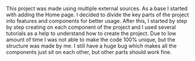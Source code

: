 This project was made using multiple external sources.
As a base I started with adding the Home page.
I decided to divide the key parts of the project into features and components for better usage. After this, I started by step by step creating on each component of the project and I used several tutorials as a help to understand how to create the project. Due to low amount of time I was not able to make the code 100% unique, but the structure was made by me. I still have a huge bug which makes all the components just sit on each other, but other parts should work fine.
